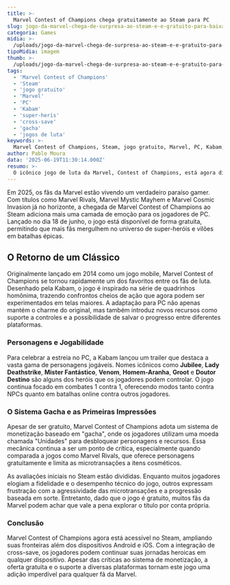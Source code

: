 ```yaml
---
title: >-
  Marvel Contest of Champions chega gratuitamente ao Steam para PC
slug: jogo-da-marvel-chega-de-surpresa-ao-steam-e-e-gratuito-para-baixar
categoria: Games
midia: >-
  /uploads/jogo-da-marvel-chega-de-surpresa-ao-steam-e-e-gratuito-para-baixar-thumb.jpg
tipoMidia: imagem
thumb: >-
  /uploads/jogo-da-marvel-chega-de-surpresa-ao-steam-e-e-gratuito-para-baixar-thumb.jpg
tags:
  - 'Marvel Contest of Champions'
  - 'Steam'
  - 'jogo gratuito'
  - 'Marvel'
  - 'PC'
  - 'Kabam'
  - 'super-heris'
  - 'cross-save'
  - 'gacha'
  - 'jogos de luta'
keywords: >-
  Marvel Contest of Champions, Steam, jogo gratuito, Marvel, PC, Kabam, super-heróis, cross-save, gacha, jogos de luta
author: Pablo Moura
data: '2025-06-19T11:30:14.000Z'
resumo: >-
  O icônico jogo de luta da Marvel, Contest of Champions, está agora disponível gratuitamente no Steam, oferecendo suporte a controle e cross-save. Esta novidade promete expandir ainda mais o universo dos games da Marvel para os fãs de PC.
---
```


Em 2025, os fãs da Marvel estão vivendo um verdadeiro paraíso gamer. Com títulos como Marvel Rivals, Marvel Mystic Mayhem e Marvel Cosmic Invasion já no horizonte, a chegada de Marvel Contest of Champions ao Steam adiciona mais uma camada de emoção para os jogadores de PC. Lançado no dia 18 de junho, o jogo está disponível de forma gratuita, permitindo que mais fãs mergulhem no universo de super-heróis e vilões em batalhas épicas.

## O Retorno de um Clássico

Originalmente lançado em 2014 como um jogo mobile, Marvel Contest of Champions se tornou rapidamente um dos favoritos entre os fãs de luta. Desenhado pela Kabam, o jogo é inspirado na série de quadrinhos homônima, trazendo confrontos cheios de ação que agora podem ser experimentados em telas maiores. A adaptação para PC não apenas mantém o charme do original, mas também introduz novos recursos como suporte a controles e a possibilidade de salvar o progresso entre diferentes plataformas.

### Personagens e Jogabilidade

Para celebrar a estreia no PC, a Kabam lançou um trailer que destaca a vasta gama de personagens jogáveis. Nomes icônicos como **Jubilee**, **Lady Deathstrike**, **Mister Fantástico**, **Venom**, **Homem-Aranha**, **Groot** e **Doutor Destino** são alguns dos heróis que os jogadores podem controlar. O jogo continua focado em combates 1 contra 1, oferecendo modos tanto contra NPCs quanto em batalhas online contra outros jogadores.

### O Sistema Gacha e as Primeiras Impressões

Apesar de ser gratuito, Marvel Contest of Champions adota um sistema de monetização baseado em "gacha", onde os jogadores utilizam uma moeda chamada "Unidades" para desbloquear personagens e recursos. Essa mecânica continua a ser um ponto de crítica, especialmente quando comparada a jogos como Marvel Rivals, que oferece personagens gratuitamente e limita as microtransações a itens cosméticos.

As avaliações iniciais no Steam estão divididas. Enquanto muitos jogadores elogiam a fidelidade e o desempenho técnico do jogo, outros expressam frustração com a agressividade das microtransações e a progressão baseada em sorte. Entretanto, dado que o jogo é gratuito, muitos fãs da Marvel podem achar que vale a pena explorar o título por conta própria.

### Conclusão

Marvel Contest of Champions agora está acessível no Steam, ampliando suas fronteiras além dos dispositivos Android e iOS. Com a integração de cross-save, os jogadores podem continuar suas jornadas heroicas em qualquer dispositivo. Apesar das críticas ao sistema de monetização, a oferta gratuita e o suporte a diversas plataformas tornam este jogo uma adição imperdível para qualquer fã da Marvel.
